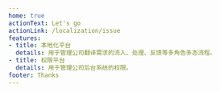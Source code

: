 ```yaml
---
home: true
actionText: Let's go
actionLink: /localization/issue
features:
- title: 本地化平台
  details: 用于管理公司翻译需求的流入、处理、反馈等多角色多态流程。
- title: 权限平台
  details: 用于管理公司后台系统的权限。
footer: Thanks
---
```

<my-header> </my-header>